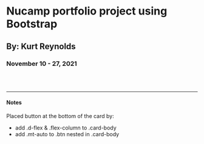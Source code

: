 # Nucamp portfolio project using Bootstrap

## By: Kurt Reynolds

### November 10 - 27, 2021

<br><br>

---

#### **Notes**

Placed button at the bottom of the card by:

- add .d-flex & .flex-column to .card-body
- add .mt-auto to .btn nested in .card-body
